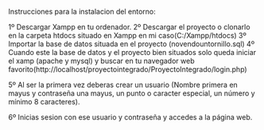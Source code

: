 Instrucciones para la instalacion del entorno:

1º Descargar Xampp en tu ordenador.
2º Descargar el proyecto o clonarlo en la carpeta htdocs situado en Xampp en mi caso(C:/Xampp/htdocs)
3º Importar la base de datos situada en el proyecto (novendountornillo.sql)
4º Cuando este la base de datos y el proyecto bien situados solo queda iniciar el xamp (apache y mysql) y buscar en tu navegador web favorito(http://localhost/proyectointegrado/ProyectoIntegrado/login.php)

5º Al ser la primera vez deberas crear un usuario (Nombre primera en mayus y contraseña una mayus, un punto o caracter especial, un número y mínimo 8 caracteres).

6º Inicias sesion con ese usuario y contraseña y accedes a la página web.